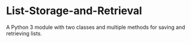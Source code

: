 # List-Storage-and-Retrieval
A Python 3 module with two classes and multiple methods for saving and retrieving lists.
